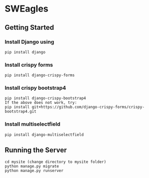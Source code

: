 # SWEagles

## Getting Started

### Install Django using 
    pip install django
### Install crispy forms
	pip install django-crispy-forms
### Install crispy bootstrap4
	pip install django-crispy-bootstrap4
    If the above does not work, try:
    pip install git+https://github.com/django-crispy-forms/crispy-bootstrap4.git

### Install multiselectfield
    pip install django-multiselectfield


## Running the Server
    cd mysite (change directory to mysite folder)
    python manage.py migrate
    python manage.py runserver

